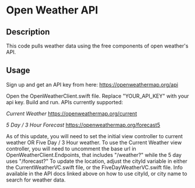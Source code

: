 # Open Weather API

## Description

This code pulls weather data using the free components of open weather's API.

## Usage

Sign up and get an API key from here: https://openweathermap.org/api

Open the OpenWeatherClient.swift file. Replace "YOUR_API_KEY" with your api key. Build and run. APIs currently supported:

_Current Weather_ https://openweathermap.org/current

_5 Day / 3 Hour Forecast_ https://openweathermap.org/forecast5

As of this update, you will need to set the initial view controller to current weather OR Five Day / 3 Hour weather. To use the Current Weather view controller, you will need to uncomment the base url in OpenWeatherClient.Endpoints, that includes "/weather?" while the 5 day uses "/forecast?" To update the location, adjust the cityId variable in either the CurrentWeatherVC.swift file, or the FiveDayWeatherVC.swift file. Info available in the API docs linked above on how to use cityId, or city name to search for weather data.



